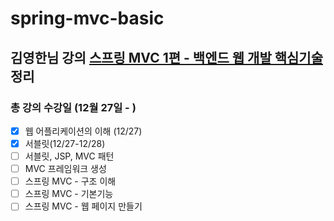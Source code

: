 # spring-mvc-basic

## 김영한님 강의 [스프링 MVC 1편 - 백엔드 웹 개발 핵심기술](https://www.inflearn.com/course/스프링-mvc-1/dashboard) 정리

### 총 강의 수강일 (12월 27일 - )

* [X]  웹 어플리케이션의 이해 (12/27)
* [X]  서블릿(12/27-12/28)
* [ ]  서블릿, JSP, MVC 패턴
* [ ]  MVC 프레임워크 생성
* [ ]  스프링 MVC - 구조 이해
* [ ]  스프링 MVC - 기본기능
* [ ]  스프링 MVC - 웹 페이지 만들기
